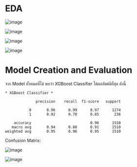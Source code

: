 # EDA
![image](https://github.com/kikkalo/MADT8101/assets/115805661/77152e39-e0c3-441f-bbcd-be78b283cf58)

![image](https://github.com/kikkalo/MADT8101/assets/115805661/fc4c5ad4-9698-4752-9313-e8340e497b59)

![image](https://github.com/kikkalo/MADT8101/assets/115805661/37f6e702-0724-4a9c-abbb-6bd5214727f7)

![image](https://github.com/kikkalo/MADT8101/assets/115805661/27859b42-0dc2-4898-95d4-5c82588ec741)

# Model Creation and Evaluation

จาก Model ทั้งหมดที่ได้ พบว่า XGBoost Classifier ได้ผลลัพธ์ดีที่สุด ดังนี้

```
* XGBoost Classifier * 

              precision    recall  f1-score   support

           0       0.96      0.99      0.97      1274
           1       0.92      0.78      0.85       236

    accuracy                           0.96      1510
   macro avg       0.94      0.88      0.91      1510
weighted avg       0.95      0.96      0.95      1510
```

Confusion Matrix: 

![image](https://github.com/kikkalo/MADT8101/assets/115805661/50318f75-b6f8-4aeb-b220-b24be918cb7c)

![image](https://github.com/kikkalo/MADT8101/assets/115805661/1ae02f94-b36c-418e-905b-999b2ac09a5b)
